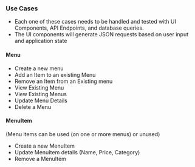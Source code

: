 ### Use Cases 
- Each one of these cases needs to be handled and tested with UI Components, API Endpoints, and database queries.
- The UI components will generate JSON requests based on user input and application state


#### Menu
- Create a new menu
- Add an Item to an existing Menu
- Remove an Item from an Existing menu
- View Existing Menu
- View Existing Menus
- Update Menu Details
- Delete a Menu

#### MenuItem
(Menu items can be used (on one or more menus) or unused)
- Create a new MenuItem
- Update MenuItem details (Name, Price, Category)
- Remove a MenuItem